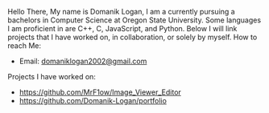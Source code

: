 Hello There,
    My name is Domanik Logan, I am a currently pursuing a bachelors in Computer Science at Oregon State University. 
    Some languages I am proficient in are C++, C, JavaScript, and Python. Below I will link projects that I have worked on, 
    in collaboration, or solely by myself.
How to reach Me: 
 - Email: domaniklogan2002@gmail.com
 
Projects I have worked on: 
  - https://github.com/MrF1ow/Image_Viewer_Editor
  - https://github.com/Domanik-Logan/portfolio 
